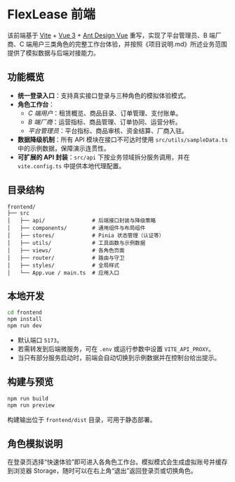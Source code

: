 # FlexLease 前端

该前端基于 [Vite](https://vitejs.dev/) + [Vue 3](https://vuejs.org/) + [Ant Design Vue](https://www.antdv.com/) 重写，实现了平台管理员、B 端厂商、C 端用户三类角色的完整工作台体验，并按照《项目说明.md》所述业务范围提供了模拟数据与后端对接能力。

## 功能概览

- **统一登录入口**：支持真实接口登录与三种角色的模拟体验模式。
- **角色工作台**：
  - *C 端用户*：租赁概览、商品目录、订单管理、支付账单。
  - *B 端厂商*：运营指标、商品管理、订单协同、运营分析。
  - *平台管理员*：平台指标、商品审核、资金结算、厂商入驻。
- **数据降级机制**：所有 API 模块在接口不可达时使用 `src/utils/sampleData.ts` 中的示例数据，保障演示连贯性。
- **可扩展的 API 封装**：`src/api` 下按业务领域拆分服务调用，并在 `vite.config.ts` 中提供本地代理配置。

## 目录结构

```
frontend/
├── src
│   ├── api/               # 后端接口封装与降级策略
│   ├── components/        # 通用组件与布局组件
│   ├── stores/            # Pinia 状态管理（认证等）
│   ├── utils/             # 工具函数与示例数据
│   ├── views/             # 各角色页面
│   ├── router/            # 路由与守卫
│   ├── styles/            # 全局样式
│   └── App.vue / main.ts  # 应用入口
```

## 本地开发

```bash
cd frontend
npm install
npm run dev
```

- 默认端口 `5173`。
- 若需转发到后端微服务，可在 `.env` 或运行参数中设置 `VITE_API_PROXY`。
- 当只有部分服务启动时，前端会自动切换到示例数据并在控制台给出提示。

## 构建与预览

```bash
npm run build
npm run preview
```

构建输出位于 `frontend/dist` 目录，可用于静态部署。

## 角色模拟说明

在登录页选择“快速体验”即可进入各角色工作台。模拟模式会生成虚拟账号并缓存到浏览器 Storage，随时可以在右上角“退出”返回登录页或切换角色。

